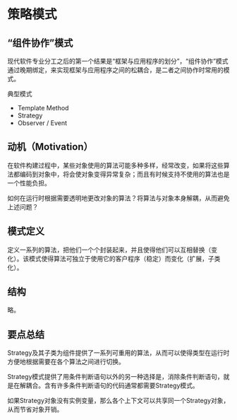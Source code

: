 # 策略模式

## “组件协作”模式

现代软件专业分工之后的第一个结果是“框架与应用程序的划分”，“组件协作”模式通过晚期绑定，来实现框架与应用程序之间的松耦合，是二者之间协作时常用的模式。

典型模式
- Template Method
- Strategy
- Observer / Event


## 动机（Motivation）

在软件构建过程中，某些对象使用的算法可能多种多样，经常改变，如果将这些算法都编码到对象中，将会使对象变得异常复杂；而且有时候支持不使用的算法也是一个性能负担。

如何在运行时根据需要透明地更改对象的算法？将算法与对象本身解耦，从而避免上述问题？


## 模式定义

定义一系列的算法，把他们一个个封装起来，并且使得他们可以互相替换（变化）。该模式使得算法可独立于使用它的客户程序（稳定）而变化（扩展，子类化）。


## 结构

略。


## 要点总结

Strategy及其子类为组件提供了一系列可重用的算法，从而可以使得类型在运行时方便地根据需要在各个算法之间进行切换。

Strategy模式提供了用条件判断语句以外的另一种选择是，消除条件判断语句，就是在解耦合。含有许多条件判断语句的代码通常都需要Strategy模式。

如果Strategy对象没有实例变量，那么各个上下文可以共享同一个Strategy对象，从而节省对象开销。


